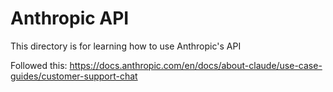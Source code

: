 # Anthropic API

This directory is for learning how to use Anthropic's API

Followed this: https://docs.anthropic.com/en/docs/about-claude/use-case-guides/customer-support-chat
